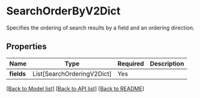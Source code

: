 # SearchOrderByV2Dict

Specifies the ordering of search results by a field and an ordering direction.

## Properties
| Name | Type | Required | Description |
| ------------ | ------------- | ------------- | ------------- |
**fields** | List[SearchOrderingV2Dict] | Yes |  |


[[Back to Model list]](../../README.md#models-v1-link) [[Back to API list]](../../README.md#documentation-for-api-endpoints) [[Back to README]](../../README.md)
